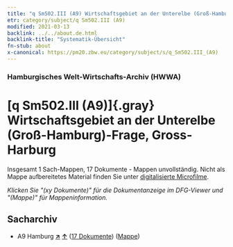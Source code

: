 ```yaml
---
title: "q Sm502.III (A9) Wirtschaftsgebiet an der Unterelbe (Groß-Hamburg)-Frage, Gross-Harburg"
etr: category/subject/q Sm502.III (A9)
modified: 2021-03-13
backlink: ../../about.de.html
backlink-title: "Systematik-Übersicht"
fn-stub: about
x-canonical: https://pm20.zbw.eu/category/subject/s/q_Sm502.III_(A9)
---
```


### Hamburgisches Welt-Wirtschafts-Archiv (HWWA)
# [q Sm502.III (A9)]{.gray}&#8201; Wirtschaftsgebiet an der Unterelbe (Groß-Hamburg)-Frage, Gross-Harburg&#160; 




Insgesamt 1 Sach-Mappen, 17 Dokumente - Mappen unvollständig.
Nicht als Mappe aufbereitetes Material finden Sie unter [digitalisierte Microfilme](/film/h1_sh.de.html).

_Klicken Sie "(xy Dokumente)" für die Dokumentanzeige im DFG-Viewer und "(Mappe)" für Mappeninformation._

## Sacharchiv



- A9 Hamburg [**&nearr;**](../../../geo/i/140905/about.de.html "Hamburg (alle Mappen)") [**&uarr;**](../../../geo/about.de.html#A9 "Ländersystematik") (<a href="https://pm20.zbw.eu/dfgview/sh/140905,146071" title="über: Hamburg : Wirtschaftsgebiet an der Unterelbe (Groß-Hamburg)-Frage, Gross-Harburg" target="_blank">17 Dokumente</a>) ([Mappe](../../../../folder/sh/1409xx/140905/1460xx/146071/about.de.html))


